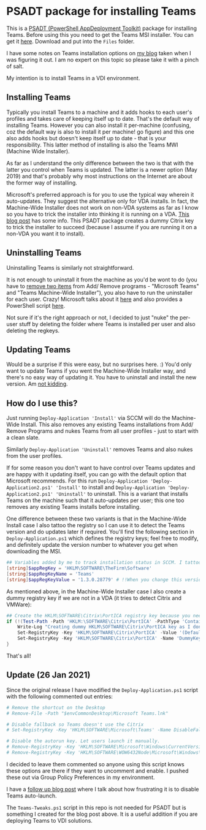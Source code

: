 # PSADT package for installing Teams
This is a [PSADT (PowerShell AppDeployment Toolkit)](https://psappdeploytoolkit.com/) package for installing Teams. Before using this you need to get the Teams MSI installer. You can get it [here](https://docs.microsoft.com/en-us/microsoftteams/msi-deployment). Download and put into the `Files` folder. 

I have some notes on Teams installation options on [my blog](https://rakhesh.com/citrix/notes-on-teams-locations-installing-etc/) taken when I was figuring it out. I am no expert on this topic so please take it with a pinch of salt. 

My intention is to install Teams in a VDI environment. 

## Installing Teams
Typically you install Teams to a machine and it adds hooks to each user's profiles and takes care of keeping itself up to date. That's the default way of installing Teams. However you can also install it per-machine (confusing, coz the default way is also to install it per machine! go figure) and this one also adds hooks but doesn't keep itself up to date - that is your responsibility. This latter method of installing is also the Teams MWI (Machine Wide Installer). 

As far as I understand the only difference between the two is that with the latter you control when Teams is updated. The latter is a newer option (May 2019) and that's probably why most instructions on the Internet are about the former way of installing.

Microsoft's preferred approach is for you to use the typical way wherein it auto-updates. They suggest the alternative only for VDA installs. In fact, the Machine-Wide Installer does not work on non-VDA systems as far as I know so you have to trick the installer into thinking it is running on a VDA. [This blog post](https://www.masterpackager.com/blog/mst-to-install-microsoft-teams-msi-vdi-to-regular-windows-10) has some info. This PSADT package creates a dummy Citrix key to trick the installer to succeed (because I assume if you are running it on a non-VDA you want it to install).

## Uninstalling Teams
Uninstalling Teams is similarly not straightforward. 

It is not enough to uninstall it from the machine as you'd be wont to do (you have to [remove two items](https://support.microsoft.com/en-gb/office/uninstall-microsoft-teams-3b159754-3c26-4952-abe7-57d27f5f4c81?ui=en-us&rs=en-gb&ad=gb#ID0EAABAAA=Desktop) from Add/ Remove programs - "Microsoft Teams" and "Teams Machine-Wide Installer"), you also have to run the uninstaller for each user. Crazy! Microsoft talks about it [here](https://docs.microsoft.com/en-us/microsoftteams/msi-deployment#clean-up-and-redeployment-procedure) and also provides a PowerShell script [here](https://docs.microsoft.com/en-us/microsoftteams/scripts/powershell-script-deployment-cleanup).

Not sure if it's the right approach or not, I decided to just "nuke" the per-user stuff by deleting the folder where Teams is installed per user and also deleting the regkeys.

## Updating Teams
Would be a surprise if this were easy, but no surprises here. :) You'd only want to update Teams if you went the Machine-Wide Installer way, and there's no easy way of updating it. You have to uninstall and install the new version. Am [not kidding](https://docs.microsoft.com/en-us/microsoftteams/teams-client-update#what-about-updates-to-teams-on-vdi).

## How do I use this?
Just running `Deploy-Application 'Install'` via SCCM will do the Machine-Wide Install. This also removes any existing Teams installations from Add/ Remove Programs and nukes Teams from all user profiles - just to start with a clean slate. 

Similarly `Deploy-Application 'Uninstall'` removes Teams and also nukes from the user profiles.

If for some reason you don't want to have control over Teams updates and are happy with it updating itself, you can go with the default option that Microsoft recommends. For this run `Deploy-Application 'Deploy-Application2.ps1' 'Install'` to install and `Deploy-Application 'Deploy-Application2.ps1' 'Uninstall'` to uninstall. This is a variant that installs Teams on the machine such that it auto-updates per user; this one too removes any existing Teams installs before installing.

One difference between these two variants is that in the Machine-Wide Install case I also tattoo the registry so I can use it to detect the Teams version and do updates later if required. You'll find the following section in `Deploy-Application.ps1` which defines the registry keys; feel free to modify, and definitely update the version number to whatever you get when downloading the MSI.

```powershell
## Variables added by me to track installation status in SCCM. I tattoo these in the registry.
[string]$appRegKey = 'HKLM\SOFTWARE\TheFirm\Software'
[string]$appRegKeyName = 'Teams'
[string]$appRegKeyValue = '1.3.0.28779' # !!When you change this version be sure to update the detection method!!
```

As mentioned above, in the Machine-Wide Installer case I also create a dummy registry key if we are not in a VDA (it tries to detect Citrix and VMWare):

```powershell
## Create the HKLM\SOFTWARE\Citrix\PortICA registry key because you need that for the MWI install
if (!(Test-Path -Path 'HKLM:\SOFTWARE\Citrix\PortICA' -PathType 'Container') -and !(Test-Path -Path 'HKLM:\Software\VMware, Inc.\VMware VDM\Agent' -PathType 'Container')) {
    Write-Log "Creating dummy HKLM\SOFTWARE\Citrix\PortICA key as I don't seem to be running on a VDA"
    Set-RegistryKey -Key 'HKLM\SOFTWARE\Citrix\PortICA' -Value '(Default)'
    Set-RegistryKey -Key 'HKLM\SOFTWARE\Citrix\PortICA' -Name 'DummyKey' -Value 'Created to trick Teams' -Type 'String'
}
```

That's all!

## Update (26 Jan 2021)
Since the original release I have modified the `Deploy-Application.ps1` script with the following commented out entries:

```powershell
# Remove the shortcut on the Desktop
# Remove-File -Path "$envCommonDesktop\Microsoft Teams.lnk"

# Disable fallback so Teams doesn't use the Citrix 
# Set-RegistryKey -Key 'HKLM\SOFTWARE\Microsoft\Teams' -Name DisableFallback -Value '1' -Type DWord

# Disable the autorun key. Let users launch it manually.
# Remove-RegistryKey -Key 'HKLM\SOFTWARE\Microsoft\Windows\CurrentVersion\Run' -Name 'Teams'
# Remove-RegistryKey -Key 'HKLM\SOFTWARE\WOW6432Node\Microsoft\Windows\CurrentVersion\Run' -Name 'Teams'
```

I decided to leave them commented so anyone using this script knows these options are there if they want to uncomment and enable. I pushed these out via Group Policy Preferences in my environment.

I have a [follow up blog post](https://rakhesh.com/?p=5456&preview=true) where I talk about how frustrating it is to disable Teams auto-launch.

The `Teams-Tweaks.ps1` script in this repo is not needed for PSADT but is something I created for the blog post above. It is a useful addition if you are deploying Teams to VDI solutions. 